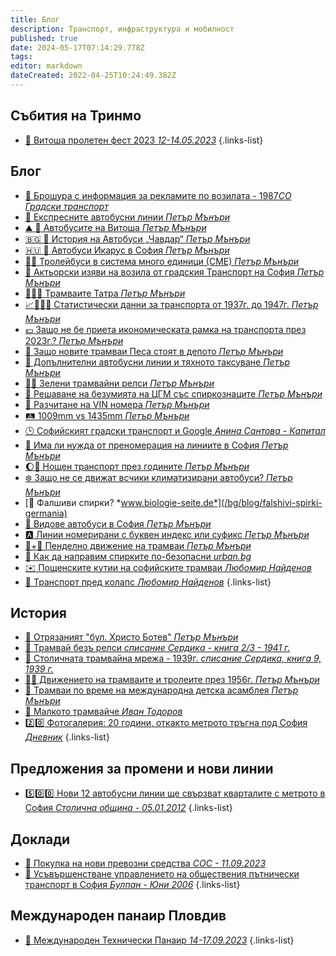```yaml
---
title: Блог
description: Транспорт, инфраструктура и мобилност
published: true
date: 2024-05-17T07:14:29.778Z
tags: 
editor: markdown
dateCreated: 2022-04-25T10:24:49.382Z
---
```


## Събития на Тринмо 

- [:tada: Витоша пролетен фест 2023 *12-14.05.2023*](/bg/blog/2023-vitosha-proleten-fest)
{.links-list}



## Блог
- [:page_with_curl:  Брошура с информация за рекламите по возилата - 1987*СО Градски транспорт*](/bg/blog/reklami-po-vozilata-1988) 
- [:bus: Експресните автобусни линии *Петър Мънъри*](/bg/blog/sofia-express-buses) 
- [:mountain: :bus: Автобусите на Витоша *Петър Мънъри*](/bg/blog/buses-of-vitosha) 
- [:bulgaria: :bus: История на Автобуси „Чавдар“ *Петър Мънъри*](/bg/blog/avtobusi-chavdar-istoria) 
- [:hungary: :bus: Автобуси Икарус в София *Петър Мънъри*](/bg/blog/ikarus-buses-sofia) 
- [:trolleybus::trolleybus: Тролейбуси в система много единици (СМЕ) *Петър Мънъри*](/bg/blog/trolleybusi-v-sme) 
- [:movie_camera: Актьорски изяви на возила от градския Транспорт на София *Петър Мънъри*](/bg/blog/sofia-public-transport-in-movies)
- [:train::czech_republic:  Трамваите Татра *Петър Мънъри*](/bg/blog/tatra-trams)
- [:chart_with_upwards_trend::train::bus::trolleybus:  Статистически данни за транспорта от 1937г. до 1947г. *Петър Мънъри*](/bg/blog/statisticheski-danni-transport)
- [:euro: Защо не бе приета икономическата рамка на транспорта през 2023г.? *Петър Мънъри*](/bg/blog/ikonomicheska-ramka-2023)
- [:train: Защо новите трамваи Песа стоят в депото *Петър Мънъри*](/bg/blog/pesa-trams-depot)
- [:bus: Допълнителни автобусни линии и тяхното таксуване *Петър Мънъри*](/bg/blog/additional-bus-lines)
- [:herb::train: Зелени трамвайни релси *Петър Мънъри*](/bg/blog/green-tram-tracks)
- [:busstop: Решаване на безумията на ЦГМ със спиркознаците *Петър Мънъри*](/bg/blog/spirkoznaci-problem-cgm)
- [:1234: Разчитане на VIN номера *Петър Мънъри*](/bg/blog/VIN)
- [:railway_track: 1009mm vs 1435mm *Петър Мънъри*](/bg/blog/1009-vs-1435)
- [:clock3: Софийският градски транспорт и Google *Анина Сантова - Капитал*](/bg/blog/sofia-public-transport-and-google)
- [:1234: Има ли нужда от преномерация на линиите в София *Петър Мънъри*](/bg/blog/prenomerirane-na-linii)
- [:moon::bus: Нощен транспорт през годините *Петър Мънъри*](/bg/blog/noshten-transport-prez-godinite)
- [:snowflake: Защо не се движат всчики климатизирани автобуси? *Петър Мънъри*](/bg/blog/klimatizirani-avtobusi)
- [:busstop: Фалшиви спирки? *www.biologie-seite.de*](/bg/blog/falshivi-spirki-germania)
- [:bus: Видове автобуси в София *Петър Мънъри*](/bg/blog/vidove-avtobusi)
- [:a: Линии номерирани с буквен индекс или  суфикс *Петър Мънъри*](/bg/blog/linii-s-bukvi)
- [:train:+:train: Пенделно движение на трамваи *Петър Мънъри*](/bg/blog/pendelno-dvijenie-na-tramvai)
- [:busstop: Как да направим спирките по-безопасни *urban.bg*](/bg/blog/kak-da-napravim-spirkite-po-bezopasni)
- [:envelope: Пощенските кутии на софийските трамваи *Любомир Найденов*](/bg/blog/e-mail-vs-tram-mail)
- [:memo: Транспорт пред колапс *Любомир Найденов*](/bg/blog/transport-pred-kolaps)
{.links-list}

## История
- [:train: Отрязаният "бул. Христо Ботев" *Петър Мънъри*](/bg/blog/otryazaniyat-bul-hristo-botev)
- [:trolleybus: Трамвай безъ релси *списание Сердика - книга 2/3 - 1941 г.*](/bg/blog/tramvai-bez-relsi)
- [:train: Столичната трамвайна мрежа - 1939г. *списание Сердика, книга 9, 1939 г.*](/bg/blog/stolichnata-tramvaina-mreja-1939)
- [:trolleybus::train: Движението на трамваите и тролеите през 1956г. *Петър Мънъри*](/bg/blog/trams-and-trolleybuses-sofia-1956)
- [:bell: Трамваи по време на международна детска асамблея  *Петър Мънъри*](/bg/blog/detska-asambleya)
- [:train: Малкото трамвайче *Иван Тодоров*](/bg/blog/malkoto-tramvaiche)
- [:two::zero: Фотогалерия: 20 години, откакто метрото тръгна под София *Дневник*](/bg/blog/20-godini-metro)
{.links-list}


## Предложения за промени и нови линии
- [:five::zero::zero: Нови 12 автобусни линии ще свързват кварталите с метрото в София *Столична община - 05.01.2012*](/bg/blog/novi-linii-500)
{.links-list}



## Доклади
- [:bus: Покупка на нови превозни средства *СОС - 11.09.2023*](/bg/blog/2023-novi-avtobusi)
- [:memo: Усъвършенстване управлението на обществения пътнически транспорт в София *Булпан - Юни 2006*](/bg/blog/2006-bulplan-upravlenie-obshtestven-transport)
{.links-list}


## Международен панаир Пловдив

- [:bus: Mеждународен Технически Панаир *14-17.09.2023*](/bg/blog/2023-plovdiv-fair)
{.links-list}
